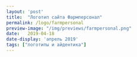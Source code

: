 ```yaml
---
layout: 'post'
title:  "Логотип сайта Фармперсонал"
permalink: /logo/farmpersonal
preview-image: "/img/previews/farmpersonal.png"
date:   2019-04-18
date-display: 'апрель 2019'
tags: ["логотипы и айдентика"] 
---
```

